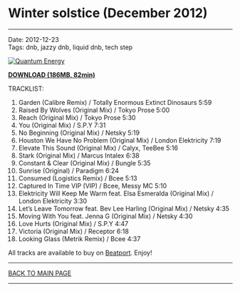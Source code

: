 # Winter solstice (December 2012)

----

Date: 2012-12-23    
Tags: dnb, jazzy dnb, liquid dnb, tech step    

[![Quantum Energy](https://drive.google.com/uc?export=download&id=0BzB_BNja1f1KN0pPS0t2bjN0SW8)](https://drive.google.com/uc?export=download&id=0B_4_ynm06YZIQ3hqRTdwR1pnRUk)

[**DOWNLOAD (186MB, 82min)**](https://drive.google.com/file/d/0B_4_ynm06YZIQ3hqRTdwR1pnRUk/edit?usp=sharing)

TRACKLIST:  

1. Garden (Calibre Remix) / Totally Enormous Extinct Dinosaurs 5:59
2. Raised By Wolves (Original Mix) / Tokyo Prose 5:00
3. Reach (Original Mix) / Tokyo Prose 5:30
4. You (Original Mix) / S.P.Y 7:31
5. No Beginning (Original Mix) / Netsky 5:19
6. Houston We Have No Problem (Original Mix) / London Elektricity 7:19
7. Elevate This Sound (Original Mix) / Calyx, TeeBee 5:16
8. Stark (Original Mix) / Marcus Intalex 6:38
9. Constant & Clear (Original Mix) / Bungle 5:35
10. Sunrise (Original) / Paradigm 6:24
11. Consumed (Logistics Remix) / Bcee 5:13
12. Captured In Time VIP (VIP) / Bcee, Messy MC 5:10
13. Elektricity Will Keep Me Warm feat. Elsa Esmeralda (Original Mix) / London Elektricity 3:30
14. Let’s Leave Tomorrow feat. Bev Lee Harling (Original Mix) / Netsky 4:35
15. Moving With You feat. Jenna G (Original Mix) / Netsky 4:30
16. Love Hurts (Original Mix) / S.P.Y 4:47
17. Victoria (Original Mix) / Receptor 6:18
18. Looking Glass (Metrik Remix) / Bcee 4:37

All tracks are available to buy on <a href="http://beatport.com" target="_blank">Beatport</a>.
Enjoy!

----

[BACK TO MAIN PAGE](./README.md)

----